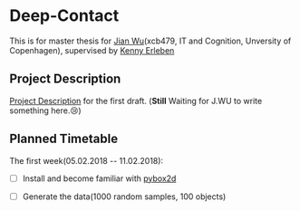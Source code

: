 # Deep-Contact

This is for master thesis for [Jian Wu](https://github.com/JaggerWu)(xcb479, IT and Cognition, Unversity of Copenhagen), supervised by [Kenny Erleben](http://diku.dk/english/staff/?pure=en/persons/110537)


## Project Description
	
[Project Description](https://github.com/JaggerWu/Deep-Contact/blob/master/Project_description.pdf) for the first draft.
(**Still** Waiting for J.WU to write something here.:cry:)

## Planned Timetable

The first week(05.02.2018 -- 11.02.2018):

  - [ ] Install and become familiar with [pybox2d](https://github.com/pybox2d/pybox2d)
  - [ ] Generate the data(1000 random samples, 100 objects)



